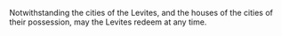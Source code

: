 Notwithstanding the cities of the Levites, and the houses of the cities of their possession, may the Levites redeem at any time.
